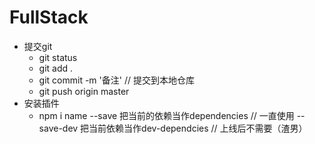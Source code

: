 # FullStack
- 提交git 
    - git status 
    - git add .
    - git commit -m '备注'   // 提交到本地仓库
    - git push origin master
- 安装插件 
    - npm i name --save   把当前的依赖当作dependencies  // 一直使用
        --save-dev   把当前依赖当作dev-dependcies   // 上线后不需要（渣男）

